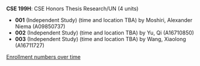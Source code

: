 **CSE 199H**: CSE Honors Thesis Research/UN (4 units)

- **001** (Independent Study) (time and location TBA) by Moshiri, Alexander Niema (A09850737)
- **002** (Independent Study) (time and location TBA) by Yu, Qi (A16710850)
- **003** (Independent Study) (time and location TBA) by Wang, Xiaolong (A16711727)

[Enrollment numbers over time](./CSE199H.tsv)
